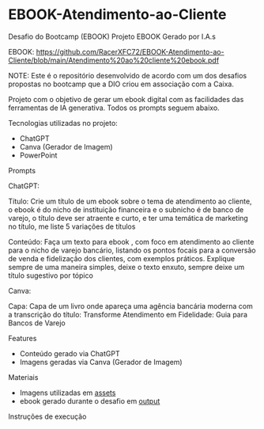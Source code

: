 # EBOOK-Atendimento-ao-Cliente
Desafio do Bootcamp (EBOOK)
Projeto EBOOK Gerado por I.A.s

EBOOK: https://github.com/RacerXFC72/EBOOK-Atendimento-ao-Cliente/blob/main/Atendimento%20ao%20cliente%20ebook.pdf

NOTE: Este é o repositório desenvolvido de acordo com um dos desafios propostas no bootcamp que a DIO criou em associação com a Caixa.

Projeto com o objetivo de gerar um ebook digital com as facilidades das ferramentas de IA generativa. Todos os prompts seguem abaixo.


Tecnologias utilizadas no projeto:
- ChatGPT
- Canva (Gerador de Imagem)
- PowerPoint


Prompts

ChatGPT:

Título: Crie um título de um ebook sobre o tema de atendimento ao cliente, o ebook é do nicho de instituição financeira e o subnicho é de banco de varejo, o título deve ser atraente e curto, e ter uma temática de marketing no título, me liste 5 variações de títulos

Conteúdo: Faça um texto para ebook , com foco em atendimento ao cliente para o nicho de varejo bancário, listando os pontos focais para a conversão de venda e fidelização dos clientes, com exemplos práticos. Explique sempre de uma maneira simples, deixe o texto enxuto, sempre deixe um título sugestivo por tópico


Canva:

Capa: Capa de um livro onde apareça uma agência bancária moderna com a transcrição do título: Transforme Atendimento em Fidelidade: Guia para Bancos de Varejo


Features
- Conteúdo gerado via ChatGPT
- Imagens geradas via Canva (Gerador de Imagem)
 
Materiais
* Imagens utilizadas em [assets](https://github.com/RacerXFC72/EBOOK-Atendimento-ao-Cliente/blob/main/Capa%20do%20ebook.pptx)
* ebook gerado durante o desafio em [output](https://github.com/RacerXFC72/EBOOK-Atendimento-ao-Cliente/blob/main/Atendimento%20ao%20cliente%20ebook.pdf)

 
Instruções de execução
  
